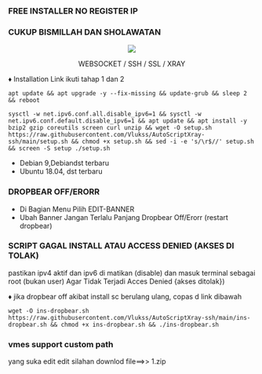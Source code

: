 ### FREE INSTALLER NO REGISTER IP 
### CUKUP BISMILLAH DAN SHOLAWATAN

<p align="center">
<img src="https://user-images.githubusercontent.com/76937659/153705486-44e6c1b2-74fa-4d44-be1c-36c8fdb83331.gif"/>
</p>

<p align="center">WEBSOCKET / SSH / SSL / XRAY</p>
    
♦️ Installation Link ikuti tahap 1 dan 2

<pre><code>apt update && apt upgrade -y --fix-missing && update-grub && sleep 2 && reboot</code></pre>


<pre><code>sysctl -w net.ipv6.conf.all.disable_ipv6=1 && sysctl -w net.ipv6.conf.default.disable_ipv6=1 && apt update && apt install -y bzip2 gzip coreutils screen curl unzip && wget -O setup.sh https://raw.githubusercontent.com/Vlukss/AutoScriptXray-ssh/main/setup.sh && chmod +x setup.sh && sed -i -e 's/\r$//' setup.sh && screen -S setup ./setup.sh</code></pre>


- Debian 9,Debiandst terbaru
- Ubuntu 18.04, dst terbaru

###   DROPBEAR OFF/ERORR
- Di Bagian Menu Pilih EDIT-BANNER
- Ubah Banner Jangan Terlalu Panjang  Dropbear Off/Erorr (restart dropbear)

###   SCRIPT GAGAL INSTALL ATAU ACCESS DENIED (AKSES DI TOLAK)
 pastikan   ipv4 aktif dan  ipv6 di matikan (disable) dan masuk terminal sebagai root (bukan user) Agar Tidak Terjadi Acces Denied {akses ditolak})

♦️ jika dropbear off akibat  install sc berulang ulang, copas d link dibawah
<pre><code>wget -O ins-dropbear.sh https://raw.githubusercontent.com/Vlukss/AutoScriptXray-ssh/main/ins-dropbear.sh && chmod +x ins-dropbear.sh && ./ins-dropbear.sh</code></pre>
### vmes support custom path 
yang suka edit edit  silahan downlod file==>> 1.zip

